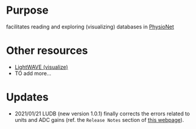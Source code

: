 # Purpose

facilitates reading and exploring (visualizing) databases in [PhysioNet](https://physionet.org/)


# Other resources
- [LightWAVE (visualize)](https://physionet.org/lightwave/)
- TO add more...


# Updates
- 2021/01/21
LUDB (new version 1.0.1) finally corrects the errors related to units and ADC gains (ref. the `Release Notes` section of [this webpage](https://physionet.org/content/ludb/1.0.1/)).
